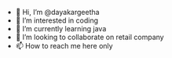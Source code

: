 - 👋 Hi, I’m @dayakargeetha
- 👀 I’m interested in coding 
- 🌱 I’m currently learning java
- 💞️ I’m looking to collaborate on retail company 
- 📫 How to reach me here only 

<!---
dayakargeetha/dayakargeetha is a ✨ special ✨ repository because its `README.md` (this file) appears on your GitHub profile.
You can click the Preview link to take a look at your changes.
--->
